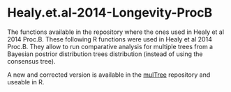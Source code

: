 Healy.et.al-2014-Longevity-ProcB
================================

The functions available in the repository where the ones used in Healy et al 2014 Proc.B.
These following R functions were used in Healy et al 2014 Proc.B.
They allow to run comparative analysis for multiple trees from a Bayesian postrior distribution trees distribution (instead of using the consensus tree).

A new and corrected version is available in the [mulTree](https://github.com/TGuillerme/mulTree) repository and useable in R.
